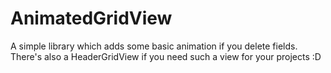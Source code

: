 AnimatedGridView
================

A simple library which adds some basic animation if you delete fields. There's also a HeaderGridView if you need such a view for your projects :D
